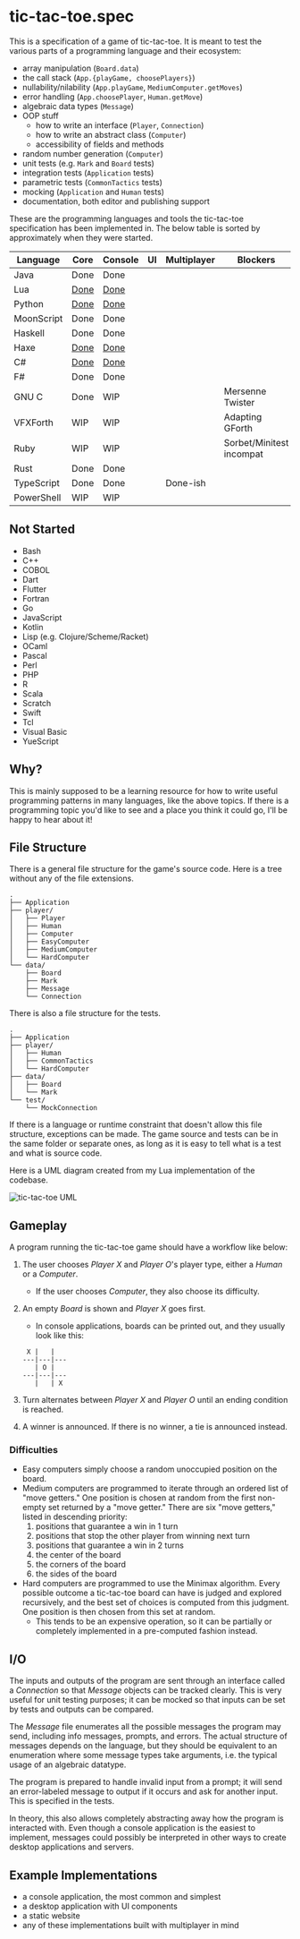 # tic-tac-toe.spec

This is a specification of a game of tic-tac-toe. It is meant to test the various parts of a programming language and their ecosystem:

- array manipulation (`Board.data`)
- the call stack (`App.{playGame, choosePlayers}`)
- nullability/nilability (`App.playGame`, `MediumComputer.getMoves`)
- error handling (`App.choosePlayer`, `Human.getMove`)
- algebraic data types (`Message`)
- OOP stuff
  - how to write an interface (`Player`, `Connection`)
  - how to write an abstract class (`Computer`)
  - accessibility of fields and methods
- random number generation (`Computer`)
- unit tests (e.g. `Mark` and `Board` tests)
- integration tests (`Application` tests)
- parametric tests (`CommonTactics` tests)
- mocking (`Application` and `Human` tests)
- documentation, both editor and publishing support

These are the programming languages and tools the tic-tac-toe specification has been implemented in. The below table is sorted by approximately when they were started.

| Language   | Core                                                     | Console                                                  | UI  | Multiplayer | Blockers                 |
| ---------- | -------------------------------------------------------- | -------------------------------------------------------- | --- | ----------- | ------------------------ |
| Java       | Done                                                     | Done                                                     |     |             |                          |
| Lua        | [Done](https://github.com/goldenstein64/tic-tac-toe.lua) | [Done](https://github.com/goldenstein64/tic-tac-toe.lua) |     |             |                          |
| Python     | [Done](https://github.com/goldenstein64/tic-tac-toe.py)  | [Done](https://github.com/goldenstein64/tic-tac-toe.py)  |     |             |                          |
| MoonScript | Done                                                     | Done                                                     |     |             |                          |
| Haskell    | Done                                                     | Done                                                     |     |             |                          |
| Haxe       | [Done](https://github.com/goldenstein64/tic-tac-toe.hx)  | [Done](https://github.com/goldenstein64/tic-tac-toe.hx)  |     |             |                          |
| C#         | [Done](https://github.com/goldenstein64/tic-tac-toe.cs)  | [Done](https://github.com/goldenstein64/tic-tac-toe.cs)  |     |             |                          |
| F#         | Done                                                     | Done                                                     |     |             |                          |
| GNU C      | Done                                                     | WIP                                                      |     |             | Mersenne Twister         |
| VFXForth   | WIP                                                      | WIP                                                      |     |             | Adapting GForth          |
| Ruby       | WIP                                                      | WIP                                                      |     |             | Sorbet/Minitest incompat |
| Rust       | Done                                                     | Done                                                     |     |             |                          |
| TypeScript | Done                                                     | Done                                                     |     | Done-ish    |                          |
| PowerShell | WIP                                                      | WIP                                                      |     |             |                          |

## Not Started

- Bash
- C++
- COBOL
- Dart
- Flutter
- Fortran
- Go
- JavaScript
- Kotlin
- Lisp (e.g. Clojure/Scheme/Racket)
- OCaml
- Pascal
- Perl
- PHP
- R
- Scala
- Scratch
- Swift
- Tcl
- Visual Basic
- YueScript

## Why?

This is mainly supposed to be a learning resource for how to write useful programming patterns in many languages, like the above topics. If there is a programming topic you'd like to see and a place you think it could go, I'll be happy to hear about it!

## File Structure

There is a general file structure for the game's source code. Here is a tree without any of the file extensions.

```plain
.
├── Application
├── player/
│   ├── Player
│   ├── Human
│   ├── Computer
│   ├── EasyComputer
│   ├── MediumComputer
│   └── HardComputer
└── data/
    ├── Board
    ├── Mark
    ├── Message
    └── Connection
```

There is also a file structure for the tests.

```plain
.
├── Application
├── player/
│   ├── Human
│   ├── CommonTactics
│   └── HardComputer
├── data/
│   ├── Board
│   └── Mark
└── test/
    └── MockConnection
```

If there is a language or runtime constraint that doesn't allow this file structure, exceptions can be made. The game source and tests can be in the same folder or separate ones, as long as it is easy to tell what is a test and what is source code.

Here is a UML diagram created from my Lua implementation of the codebase.

![tic-tac-toe UML](./assets/images/tic_tac_toe_uml.png)

## Gameplay

A program running the tic-tac-toe game should have a workflow like below:

1. The user chooses _Player X_ and _Player O_'s player type, either a _Human_ or a _Computer_.
   - If the user chooses _Computer_, they also choose its difficulty.
2. An empty _Board_ is shown and _Player X_ goes first.

   - In console applications, boards can be printed out, and they usually look like this:

   ```plain
    X |   |
   ---|---|---
      | O |
   ---|---|---
      |   | X
   ```

3. Turn alternates between _Player X_ and _Player O_ until an ending condition is reached.
4. A winner is announced. If there is no winner, a tie is announced instead.

### Difficulties

- Easy computers simply choose a random unoccupied position on the board.
- Medium computers are programmed to iterate through an ordered list of "move getters." One position is chosen at random from the first non-empty set returned by a "move getter." There are six "move getters," listed in descending priority:
  1. positions that guarantee a win in 1 turn
  2. positions that stop the other player from winning next turn
  3. positions that guarantee a win in 2 turns
  4. the center of the board
  5. the corners of the board
  6. the sides of the board
- Hard computers are programmed to use the Minimax algorithm. Every possible outcome a tic-tac-toe board can have is judged and explored recursively, and the best set of choices is computed from this judgment. One position is then chosen from this set at random.
  - This tends to be an expensive operation, so it can be partially or completely implemented in a pre-computed fashion instead.

## I/O

The inputs and outputs of the program are sent through an interface called a _Connection_ so that _Message_ objects can be tracked clearly. This is very useful for unit testing purposes; it can be mocked so that inputs can be set by tests and outputs can be compared.

The _Message_ file enumerates all the possible messages the program may send, including info messages, prompts, and errors. The actual structure of messages depends on the language, but they should be equivalent to an enumeration where some message types take arguments, i.e. the typical usage of an algebraic datatype.

The program is prepared to handle invalid input from a prompt; it will send an error-labeled message to output if it occurs and ask for another input. This is specified in the tests.

In theory, this also allows completely abstracting away how the program is interacted with. Even though a console application is the easiest to implement, messages could possibly be interpreted in other ways to create desktop applications and servers.

## Example Implementations

- a console application, the most common and simplest
- a desktop application with UI components
- a static website
- any of these implementations built with multiplayer in mind
